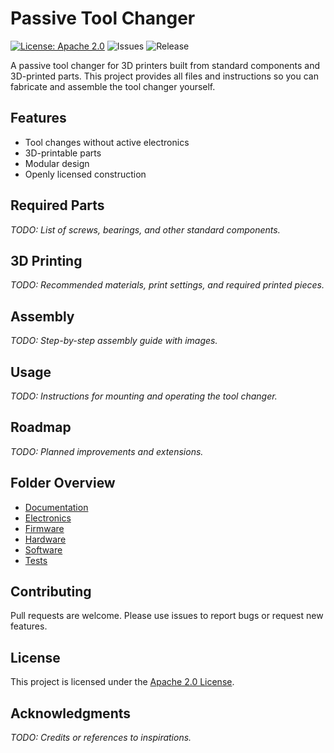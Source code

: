 # Passive Tool Changer

[![License: Apache 2.0](https://img.shields.io/badge/License-Apache%202.0-yellow.svg)](https://opensource.org/license/apache-2-0/) ![Issues](https://img.shields.io/github/issues/SzIGMR/Passive-Tool-Changer) ![Release](https://img.shields.io/github/v/release/SzIGMR/Passive-Tool-Changer)

A passive tool changer for 3D printers built from standard components and 3D-printed parts. This project provides all files and instructions so you can fabricate and assemble the tool changer yourself.

## Features
- Tool changes without active electronics
- 3D-printable parts
- Modular design
- Openly licensed construction

## Required Parts
*TODO: List of screws, bearings, and other standard components.*

## 3D Printing
*TODO: Recommended materials, print settings, and required printed pieces.*

## Assembly
*TODO: Step-by-step assembly guide with images.*

## Usage
*TODO: Instructions for mounting and operating the tool changer.*

## Roadmap
*TODO: Planned improvements and extensions.*

## Folder Overview
- [Documentation](docs/README.md)
- [Electronics](electronics/README.md)
- [Firmware](firmware/README.md)
- [Hardware](hardware/README.md)
- [Software](software/README.md)
- [Tests](tests/README.md)

## Contributing
Pull requests are welcome. Please use issues to report bugs or request new features.

## License
This project is licensed under the [Apache 2.0 License](LICENSE).

## Acknowledgments
*TODO: Credits or references to inspirations.*

